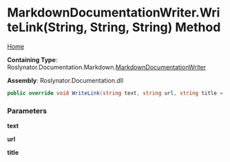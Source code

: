 <a name="_top"></a>

# MarkdownDocumentationWriter\.WriteLink\(String, String, String\) Method

[Home](../../../../../README.md#_top)

**Containing Type**: Roslynator\.Documentation\.Markdown\.[MarkdownDocumentationWriter](../README.md#_top)

**Assembly**: Roslynator\.Documentation\.dll

```csharp
public override void WriteLink(string text, string url, string title = null)
```

### Parameters

**text**

**url**

**title**